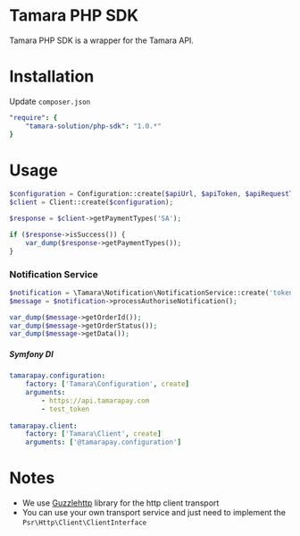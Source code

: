 # Tamara PHP SDK

Tamara PHP SDK is a wrapper for the Tamara API.

# Installation

Update `composer.json`

```yaml
"require": {
    "tamara-solution/php-sdk": "1.0.*"
}
```

# Usage

```php
$configuration = Configuration::create($apiUrl, $apiToken, $apiRequestTimeout, $transport);
$client = Client::create($configuration);

$response = $client->getPaymentTypes('SA');

if ($response->isSuccess()) {
    var_dump($response->getPaymentTypes());
}
```

### Notification Service
```php
$notification = \Tamara\Notification\NotificationService::create('token-key');
$message = $notification->processAuthoriseNotification();

var_dump($message->getOrderId());
var_dump($message->getOrderStatus());
var_dump($message->getData());
```

##### Symfony DI
```yaml
tamarapay.configuration:
    factory: ['Tamara\Configuration', create]
    arguments:
        - https://api.tamarapay.com
        - test_token
        
tamarapay.client:
    factory: ['Tamara\Client', create]
    arguments: ['@tamarapay.configuration']
```

# Notes
- We use [Guzzlehttp](http://docs.guzzlephp.org/en/stable/) library for the http client transport
- You can use your own transport service and just need to implement the `Psr\Http\Client\ClientInterface`
